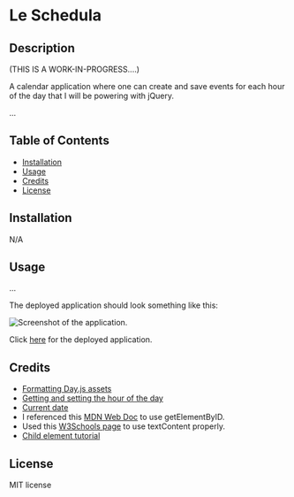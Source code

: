 # Le Schedula

## Description

(THIS IS A WORK-IN-PROGRESS....)

A calendar application where one can create and save events for each hour of the day that I will be powering with jQuery.

...

## Table of Contents

- [Installation](#installation)
- [Usage](#usage)
- [Credits](#credits)
- [License](#license)

## Installation

N/A

## Usage

...

The deployed application should look something like this:

![Screenshot of the application.](/assets/media/screenshot.png)

Click [here](https://niko-vu.github.io/le-schedula/) for the deployed application.

## Credits

* [Formatting Day.js assets](https://day.js.org/docs/en/display/format)
* [Getting and setting the hour of the day](https://day.js.org/docs/en/get-set/hour)
* [Current date](https://www.freecodecamp.org/news/javascript-get-current-date-todays-date-in-js/)
* I referenced this [MDN Web Doc](https://developer.mozilla.org/en-US/docs/Web/API/Document/getElementById) to use getElementByID.
* Used this [W3Schools page](https://www.w3schools.com/jsref/prop_node_textcontent.asp) to use textContent properly.
* [Child element tutorial](https://www.javascripttutorial.net/javascript-dom/javascript-get-child-element/)

## License

MIT license
